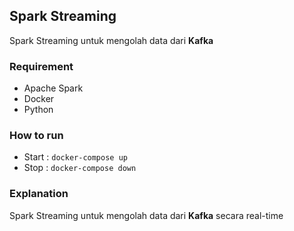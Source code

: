 ## Spark Streaming
Spark Streaming untuk mengolah data dari **Kafka**

### Requirement
- Apache Spark
- Docker
- Python

### How to run
- Start : `docker-compose up`
- Stop : `docker-compose down`

### Explanation
Spark Streaming untuk mengolah data dari **Kafka** secara real-time 
